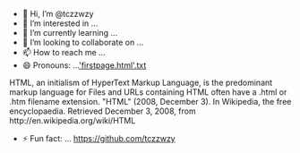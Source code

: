 - 👋 Hi, I’m @tczzwzy
- 👀 I’m interested in ...
- 🌱 I’m currently learning ...
- 💞️ I’m looking to collaborate on ...
- 📫 How to reach me ...
- 😄 Pronouns: ...['firstpage.html'.txt](https://github.com/user-attachments/files/18017119/firstpage.html.txt)<html>
 <head>
 </head>
 <body>
 <p>HTML, an initialism of HyperText Markup Language, is the predominant markup language for Files and URLs containing HTML often have a .html or .htm filename extension. "HTML" (2008, December 3). In Wikipedia, the free encyclopaedia. Retrieved December 3, 2008, from http://en.wikipedia.org/wiki/HTML</p> 
 </body>
</html>

- ⚡ Fun fact: ...
https://github.com/tczzwzy
<!---
tczzwzy/tczzwzy is a ✨ special ✨ repository because its `README.md` (this file) appears on your GitHub profile.
You can click the Preview link to take a look at your changes.
---><html>

